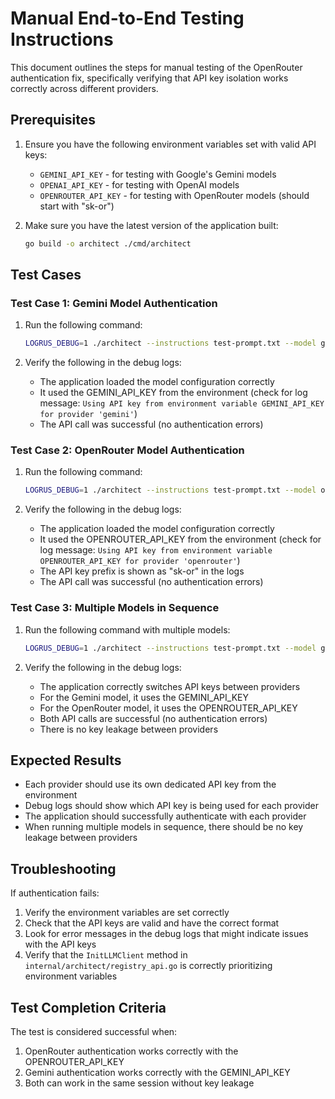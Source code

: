 # Manual End-to-End Testing Instructions

This document outlines the steps for manual testing of the OpenRouter authentication fix, specifically verifying that API key isolation works correctly across different providers.

## Prerequisites

1. Ensure you have the following environment variables set with valid API keys:
   - `GEMINI_API_KEY` - for testing with Google's Gemini models
   - `OPENAI_API_KEY` - for testing with OpenAI models
   - `OPENROUTER_API_KEY` - for testing with OpenRouter models (should start with "sk-or")

2. Make sure you have the latest version of the application built:
   ```bash
   go build -o architect ./cmd/architect
   ```

## Test Cases

### Test Case 1: Gemini Model Authentication

1. Run the following command:
   ```bash
   LOGRUS_DEBUG=1 ./architect --instructions test-prompt.txt --model gemini-2.5-pro-preview-03-25 --output-dir ./test-output ./
   ```

2. Verify the following in the debug logs:
   - The application loaded the model configuration correctly
   - It used the GEMINI_API_KEY from the environment (check for log message: `Using API key from environment variable GEMINI_API_KEY for provider 'gemini'`)
   - The API call was successful (no authentication errors)

### Test Case 2: OpenRouter Model Authentication

1. Run the following command:
   ```bash
   LOGRUS_DEBUG=1 ./architect --instructions test-prompt.txt --model openrouter/deepseek/deepseek-r1 --output-dir ./test-output ./
   ```

2. Verify the following in the debug logs:
   - The application loaded the model configuration correctly
   - It used the OPENROUTER_API_KEY from the environment (check for log message: `Using API key from environment variable OPENROUTER_API_KEY for provider 'openrouter'`)
   - The API key prefix is shown as "sk-or" in the logs
   - The API call was successful (no authentication errors)

### Test Case 3: Multiple Models in Sequence

1. Run the following command with multiple models:
   ```bash
   LOGRUS_DEBUG=1 ./architect --instructions test-prompt.txt --model gemini-2.5-pro-preview-03-25 --model openrouter/deepseek/deepseek-r1 --output-dir ./test-output ./
   ```

2. Verify the following in the debug logs:
   - The application correctly switches API keys between providers
   - For the Gemini model, it uses the GEMINI_API_KEY
   - For the OpenRouter model, it uses the OPENROUTER_API_KEY
   - Both API calls are successful (no authentication errors)
   - There is no key leakage between providers

## Expected Results

- Each provider should use its own dedicated API key from the environment
- Debug logs should show which API key is being used for each provider
- The application should successfully authenticate with each provider
- When running multiple models in sequence, there should be no key leakage between providers

## Troubleshooting

If authentication fails:
1. Verify the environment variables are set correctly
2. Check that the API keys are valid and have the correct format
3. Look for error messages in the debug logs that might indicate issues with the API keys
4. Verify that the `InitLLMClient` method in `internal/architect/registry_api.go` is correctly prioritizing environment variables

## Test Completion Criteria

The test is considered successful when:
1. OpenRouter authentication works correctly with the OPENROUTER_API_KEY
2. Gemini authentication works correctly with the GEMINI_API_KEY
3. Both can work in the same session without key leakage
